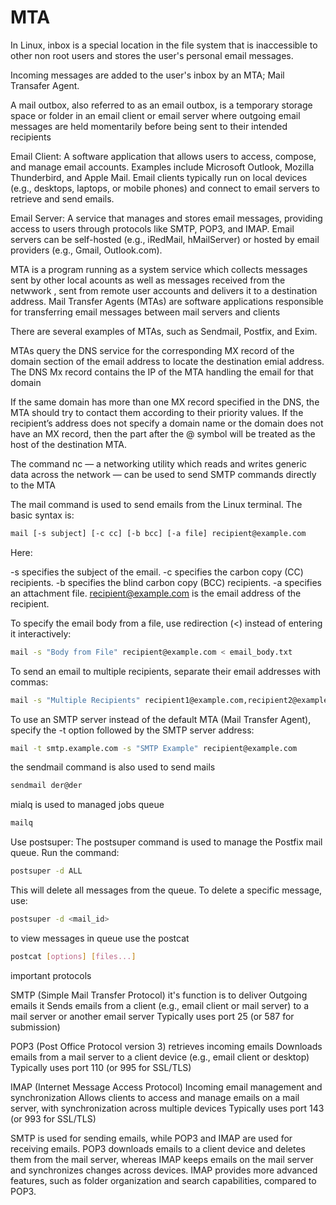 # MTA
In Linux, inbox is a special location in the file system that is inaccessible to other non root users and stores the user's personal email messages.
 
 Incoming messages are added to the user's inbox by an MTA; Mail Transafer Agent.

 A mail outbox, also referred to as an email outbox, is a temporary storage space or folder in an email client or email server where outgoing email messages are held momentarily before being sent to their intended recipients

 Email Client: A software application that allows users to access, compose, and manage email accounts. Examples include Microsoft Outlook, Mozilla Thunderbird, and Apple Mail. Email clients typically run on local devices (e.g., desktops, laptops, or mobile phones) and connect to email servers to retrieve and send emails.

Email Server: A service that manages and stores email messages, providing access to users through protocols like SMTP, POP3, and IMAP. Email servers can be self-hosted (e.g., iRedMail, hMailServer) or hosted by email providers (e.g., Gmail, Outlook.com).

 MTA is a program running as a system service which collects messages sent by other local acounts as well as messages received from the netwwork , sent from remote user accounts and delivers it to a destination address.
 Mail Transfer Agents (MTAs) are software applications responsible for transferring email messages between mail servers and clients

 There are several examples of MTAs, such as Sendmail, Postfix, and Exim.

 MTAs query the DNS service for the corresponding MX record of the domain section of the email address to locate the destination emial address. The DNS Mx record contains the IP of the MTA handling the email for that domain

  If the same domain has more than one MX record specified in the DNS, the MTA should try to contact them according to their priority values.
  If the recipient’s address does not specify a domain name or the domain does not have an MX record, then the part after the @ symbol will be treated as the host of the destination MTA.

The command nc — a networking utility which reads and writes generic data across the network — can be used to send SMTP commands directly to the MTA

The mail command is used to send emails from the Linux terminal. The basic syntax is:

```sh
mail [-s subject] [-c cc] [-b bcc] [-a file] recipient@example.com
```
Here:

-s specifies the subject of the email.
-c specifies the carbon copy (CC) recipients.
-b specifies the blind carbon copy (BCC) recipients.
-a specifies an attachment file.
recipient@example.com is the email address of the recipient.

To specify the email body from a file, use redirection (<) instead of entering it interactively:
```sh 
mail -s "Body from File" recipient@example.com < email_body.txt
```
To send an email to multiple recipients, separate their email addresses with commas:
```sh
mail -s "Multiple Recipients" recipient1@example.com,recipient2@example.com,recipient3@example.com
```
To use an SMTP server instead of the default MTA (Mail Transfer Agent), specify the -t option followed by the SMTP server address:
```sh
mail -t smtp.example.com -s "SMTP Example" recipient@example.com
```
the sendmail command is also used to send mails
```sh
sendmail der@der
```
mialq is used to managed jobs queue
```sh
mailq
```
Use postsuper: The postsuper command is used to manage the Postfix mail queue. Run the command:
```sh
postsuper -d ALL
```

This will delete all messages from the queue. To delete a specific message, use:
```sh
postsuper -d <mail_id>
```
to view messages in queue use the postcat
```sh
postcat [options] [files...]
```
important protocols

SMTP (Simple Mail Transfer Protocol)
it's function is to deliver Outgoing emails
it Sends emails from a client (e.g., email client or mail server) to a mail server or another email server
Typically uses port 25 (or 587 for submission)


POP3 (Post Office Protocol version 3)
retrieves incoming emails
Downloads emails from a mail server to a client device (e.g., email client or desktop)
Typically uses port 110 (or 995 for SSL/TLS)

IMAP (Internet Message Access Protocol)
Incoming email management and synchronization
Allows clients to access and manage emails on a mail server, with synchronization across multiple devices
Typically uses port 143 (or 993 for SSL/TLS)


SMTP is used for sending emails, while POP3 and IMAP are used for receiving emails.
POP3 downloads emails to a client device and deletes them from the mail server, whereas IMAP keeps emails on the mail server and synchronizes changes across devices.
IMAP provides more advanced features, such as folder organization and search capabilities, compared to POP3.
